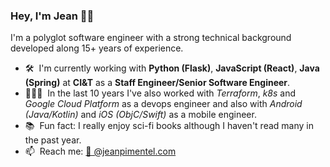 ### Hey, I'm Jean 👋🏼

I'm a polyglot software engineer with a strong technical background developed along 15+ years of experience.

- 🛠  I'm currently working with __Python (Flask)__, __JavaScript (React)__, __Java (Spring)__ at __CI&T__ as a __Staff Engineer/Senior Software Engineer__.
- 👨🏻‍💻  In the last 10 years I've also worked with _Terraform_, _k8s_ and _Google Cloud Platform_ as a devops engineer and also with _Android (Java/Kotlin)_ and _iOS (ObjC/Swift)_ as a mobile engineer.
- 📚  Fun fact: I really enjoy sci-fi books although I haven't read many in the past year.
- 📫  Reach me: [🦋 @jeanpimentel.com](https://bsky.app/profile/jeanpimentel.com)
